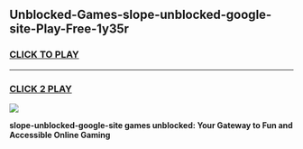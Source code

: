 
## Unblocked-Games-slope-unblocked-google-site-Play-Free-1y35r
<h3>
<a href="https://premium76.site?title=slope-unblocked-google-site&ref=23A">CLICK TO PLAY</a></h3>
<hr>

<h3>
<a href="https://premium76.site?title=slope-unblocked-google-site&ref=23A">CLICK 2 PLAY</a>
  
</h3>

<a href="https://premium76.site?title=slope-unblocked-google-site&ref=23A"><img src="https://clearcache.store/games.png"></a>


**slope-unblocked-google-site games unblocked: Your Gateway to Fun and Accessible Online Gaming**
